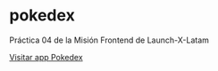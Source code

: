 # pokedex
Práctica 04 de la Misión Frontend de Launch-X-Latam

[Visitar app Pokedex](https://this-pokedex.azurewebsites.net/)
